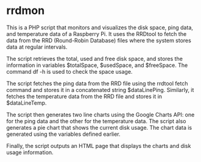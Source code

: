 # rrdmon

This is a PHP script that monitors and visualizes the disk space, ping data, and temperature data of a Raspberry Pi. It uses the RRDtool to fetch the data from the RRD (Round-Robin Database) files where the system stores data at regular intervals.

The script retrieves the total, used and free disk space, and stores the information in variables $totalSpace, $usedSpace, and $freeSpace. The command df -h is used to check the space usage.

The script fetches the ping data from the RRD file using the rrdtool fetch command and stores it in a concatenated string $dataLinePing. Similarly, it fetches the temperature data from the RRD file and stores it in $dataLineTemp.

The script then generates two line charts using the Google Charts API: one for the ping data and the other for the temperature data. The script also generates a pie chart that shows the current disk usage. The chart data is generated using the variables defined earlier.

Finally, the script outputs an HTML page that displays the charts and disk usage information.
